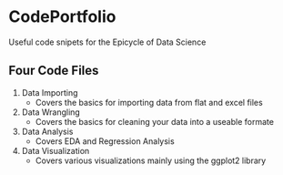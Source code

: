# CodePortfolio
Useful code snipets for the Epicycle of Data Science

## Four Code Files 
  1. Data Importing
      - Covers the basics for importing data from flat and excel files
  2. Data Wrangling
      - Covers the basics for cleaning your data into a useable formate
  3. Data Analysis
      - Covers EDA and Regression Analysis
  4. Data Visualization
      - Covers various visualizations mainly using the ggplot2 library
